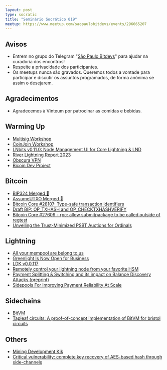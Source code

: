 ```yaml
---
layout: post
type: socratic
title: "Seminário Socrático 019"
meetup: https://www.meetup.com/saopaulobitdevs/events/296665207
---
```


## Avisos

- Entrem no grupo do Telegram "[São Paulo Bitdevs](https://t.me/joinchat/lHusQ1bV9fUyNDY5)" para ajudar na curadoria dos encontros!
- Respeite a privacidade dos participantes.
- Os meetups nunca são gravados. Queremos todos a vontade para participar e discutir os assuntos programados, de forma anônima se assim o desejarem.

## Agradecimentos

- Agradecemos à Vinteum por patrocinar as comidas e bebidas.

## Warming Up

* [Multisig Workshop](https://youtu.be/psqUawSjfRg)
* [CoinJoin Workshop](https://www.youtube.com/watch?v=NErjJ__OIf8)
* [LNbits v0.11.0: Node Management UI for Core Lightning & LND](https://www.nobsbitcoin.com/lnbits-v0-11-0/)
* [River Lightning Report 2023](https://river.com/learn/files/river-lightning-report-2023.pdf)
* [Obscura VPN](https://obscuravpn.io/)
* [Bicoin Dev Project](https://bitcoindevs.xyz/)

## Bitcoin

* [BIP324 Merged 🎉](https://github.com/bitcoin/bitcoin#28331)
* [AssumeUTXO Merged 🎉](https://github.com/bitcoin/bitcoin#27596)
* [Bitcoin Core #28107: Type-safe transaction identifiers](https://github.com/bitcoin/bitcoin#28107)
* [Draft BIP: OP_TXHASH and OP_CHECKTXHASHVERIFY](https://lists.linuxfoundation.org/pipermail/bitcoin-dev/2023-September/021975.html)
* [Bitcoin Core #27609 - rpc: allow submitpackage to be called outside of regtest](https://github.com/bitcoin/bitcoin/pull/28107)
* [Unveiling the Trust-Minimized PSBT Auctions for Ordinals](https://twitter.com/zhouzhuojie/status/1709313943012044893)

## Lightning

* [All your mempool are belong to us](https://lists.linuxfoundation.org/pipermail/bitcoin-dev/2023-October/021999.html)
* [Greenlight Is Now Open for Business](https://blog.blockstream.com/greenlight-is-now-open-for-business/)
* [LDK v0.0.117](https://github.com/lightningdevkit/rust-lightning/releases/tag/v0.0.117)
* [Remotely control your lightning node from your favorite HSM](https://lists.linuxfoundation.org/pipermail/lightning-dev/2023-September/004084.html)
* [Payment Splitting & Switching and its impact on Balance Discovery Attacks (preprint)](https://lists.linuxfoundation.org/pipermail/lightning-dev/2023-September/004114.html)
* [Sidepools For Improving Payment Reliability At Scale](https://lists.linuxfoundation.org/pipermail/lightning-dev/2023-September/004099.html)

## Sidechains

* [BitVM](https://bitvm.org/bitvm.pdf)
* [Tapleaf circuits: A proof-of-concept implementation of BitVM for bristol circuits](https://github.com/supertestnet/tapleaf-circuits?ref=nobsbitcoin.com)

## Others

* [Mining Development Kik](https://www.mining.build/meet-the-mdk-hashboard/)
* [Critical vulnerability: complete key recovery of AES-based hash through side-channels](https://github.com/tkaitchuck/aHash/issues/163#issuecomment-1776226598)
